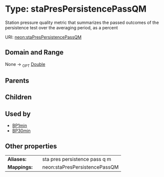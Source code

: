 
# Type: staPresPersistencePassQM


Station pressure quality metric that summarizes the passed outcomes of the persistence test over the averaging period, as a percent

URI: [neon:staPresPersistencePassQM](https://data.neonscience.org/staPresPersistencePassQM)


## Domain and Range

None ->  <sub>OPT</sub> [Double](types/Double.md)

## Parents


## Children


## Used by

 * [BP1min](BP1min.md)
 * [BP30min](BP30min.md)

## Other properties

|  |  |  |
| --- | --- | --- |
| **Aliases:** | | sta pres persistence pass q m |
| **Mappings:** | | neon:staPresPersistencePassQM |

